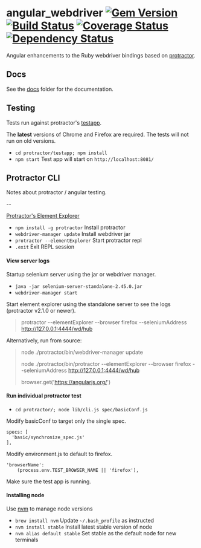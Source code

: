 # angular_webdriver [![Gem Version](https://badge.fury.io/rb/angular_webdriver.svg)](https://rubygems.org/gems/angular_webdriver) [![Build Status](https://travis-ci.org/bootstraponline/angular_webdriver.svg?branch=master)](https://travis-ci.org/bootstraponline/angular_webdriver/builds) [![Coverage Status](https://coveralls.io/repos/bootstraponline/angular_webdriver/badge.svg?nocache)](https://coveralls.io/r/bootstraponline/angular_webdriver) [![Dependency Status](https://gemnasium.com/bootstraponline/angular_webdriver.svg?nocache)](https://gemnasium.com/bootstraponline/angular_webdriver)


Angular enhancements to the Ruby webdriver bindings based on [protractor](https://github.com/angular/protractor).

## Docs

See the [docs](docs/) folder for the documentation.

## Testing

Tests run against protractor's [testapp](https://github.com/angular/protractor/blob/19b4bf21525a683c8cc3ba21018c194cac9b6426/testapp/index.html).

The **latest** versions of Chrome and Firefox are required. The tests will
not run on old versions.

- `cd protractor/testapp; npm install`
- `npm start` Test app will start on `http://localhost:8081/`

## Protractor CLI

Notes about protractor / angular testing.

--

[Protractor's Element Explorer](https://github.com/angular/protractor/blob/master/docs/debugging.md)

- `npm install -g protractor` Install protractor
- `webdriver-manager update` Install webdriver jar
- `protractor --elementExplorer` Start protractor repl
- `.exit` Exit REPL session

#### View server logs

Startup selenium server using the jar or webdriver manager.

- `java -jar selenium-server-standalone-2.45.0.jar`
- `webdriver-manager start` 

Start element explorer using the standalone server to see the logs (protractor v2.1.0 or newer).

> protractor --elementExplorer --browser firefox --seleniumAddress http://127.0.0.1:4444/wd/hub 

Alternatively, run from source:

> node ./protractor/bin/webdriver-manager update
>
> node ./protractor/bin/protractor --elementExplorer --browser firefox --seleniumAddress http://127.0.0.1:4444/wd/hub
>
> browser.get('https://angularjs.org/')


#### Run individual protractor test

 - `cd protractor/; node lib/cli.js spec/basicConf.js`
 
 Modify basicConf to target only the single spec.
 
```
specs: [
  'basic/synchronize_spec.js'
],
```

Modify environment.js to default to firefox.

```
'browserName':
    (process.env.TEST_BROWSER_NAME || 'firefox'),
```

Make sure the test app is running.

#### Installing node

Use [nvm](https://github.com/creationix/nvm) to manage node versions

- `brew install nvm` Update `~/.bash_profile` as instructed
- `nvm install stable` Install latest stable version of node
- `nvm alias default stable` Set stable as the default node for new terminals
